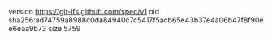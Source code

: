 version https://git-lfs.github.com/spec/v1
oid sha256:ad74759a8988c0da84940c7c5417f5acb65e43b37e4a06b47f8f90ee6eaa9b73
size 5759
